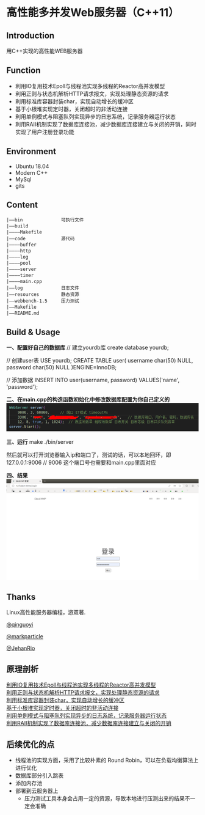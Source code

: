 # 高性能多并发Web服务器（C++11）
## Introduction
用C++实现的高性能WEB服务器
## Function
- 利用IO复用技术Epoll与线程池实现多线程的Reactor高并发模型
- 利用正则与状态机解析HTTP请求报文，实现处理静态资源的请求
- 利用标准库容器封装char，实现自动增长的缓冲区
- 基于小根堆实现定时器，关闭超时的非活动连接
- 利用单例模式与阻塞队列实现异步的日志系统，记录服务器运行状态
- 利用RAII机制实现了数据库连接池，减少数据库连接建立与关闭的开销，同时实现了用户注册登录功能

## Environment
- Ubuntu 18.04
- Modern C++
- MySql
- gits

## Content

```
|——bin              可执行文件
|——build            
|————Makefile
|——code             源代码
|————buffer
|————http
|————log
|————pool
|————server
|————timer
|————main.cpp
|——log              日志文件
|——resources        静态资源
|——webbench-1.5     压力测试
|——Makefile
|——README.md
```



## Build & Usage

**一、配置好自己的数据库**
// 建立yourdb库
create database yourdb;

// 创建user表
USE yourdb;
CREATE TABLE user(
    username char(50) NULL,
    password char(50) NULL
)ENGINE=InnoDB;

// 添加数据
INSERT INTO user(username, password) VALUES('name', 'password');


**二、在main.cpp的构造函数初始化中修改数据库配置为你自己定义的**
![](./img/readme_pic1.png)

**三、运行**
make
./bin/server

然后就可以打开浏览器输入ip和端口了，测试的话，可以本地回环，即127.0.0.1:9006  // 9006 这个端口号也需要和main.cpp里面对应

**四、结果**
![](./img/readme_pic2.png.png)

## Thanks

Linux高性能服务器编程，游双著. 

[@qinguoyi](https://github.com/qinguoyi/TinyWebServer)

[@markparticle](https://github.com/markparticle/WebServer)

[@JehanRio](https://github.com/JehanRio/TinyWebServer)

## 原理剖析
[利用IO复用技术Epoll与线程池实现多线程的Reactor高并发模型](./code/server/README.md)  
[利用正则与状态机解析HTTP请求报文，实现处理静态资源的请求](./code/http/README.md)  
[利用标准库容器封装char，实现自动增长的缓冲区](./code/buffer/README.md)  
[基于小根堆实现定时器，关闭超时的非活动连接](./code/timer/README.md)  
[利用单例模式与阻塞队列实现异步的日志系统，记录服务器运行状态](./code/log/README.md)  
[利用RAII机制实现了数据库连接池，减少数据库连接建立与关闭的开销](./code/pool/README.md)  

## 后续优化的点
- 线程池的实现⽅⾯，采⽤了⽐较朴素的 Round Robin，可以在负载均衡算法上进⾏优化
- 数据库部分引入跳表
- 添加内存池
- 部署到云服务器上
    - 压⼒测试⼯具本身会占⽤⼀定的资源，导致本地进⾏压测出来的结果不⼀定会准确

